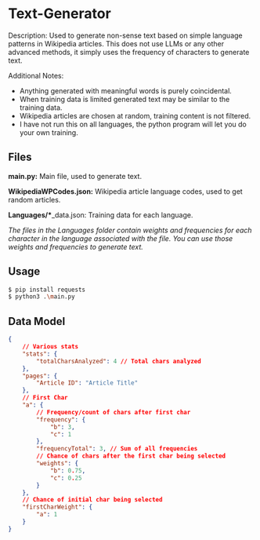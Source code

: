 # Text-Generator

Description: Used to generate non-sense text based on simple language patterns in Wikipedia articles. This does not use LLMs or any other advanced methods, it simply uses the frequency of
characters to generate text.

Additional Notes:

-   Anything generated with meaningful words is purely coincidental.
-   When training data is limited generated text may be similar to the training data.
-   Wikipedia articles are chosen at random, training content is not filtered.
-   I have not run this on all languages, the python program will let you do your own training.

## Files

**main.py:** Main file, used to generate text.

**WikipediaWPCodes.json:** Wikipedia article language codes, used to get random articles.

**Languages/\***\_data.json: Training data for each language.

_The files in the Languages folder contain weights and frequencies for each character in the language associated with the file. You can use those weights and frequencies to generate text._

## Usage

```bash
$ pip install requests
$ python3 .\main.py
```

## Data Model

```json
{
    // Various stats
    "stats": {
        "totalCharsAnalyzed": 4 // Total chars analyzed
    },
    "pages": {
        "Article ID": "Article Title"
    },
    // First Char
    "a": {
        // Frequency/count of chars after first char
        "frequency": {
            "b": 3,
            "c": 1
        },
        "frequencyTotal": 3, // Sum of all frequencies
        // Chance of chars after the first char being selected
        "weights": {
            "b": 0.75,
            "c": 0.25
        }
    },
    // Chance of initial char being selected
    "firstCharWeight": {
        "a": 1
    }
}
```
